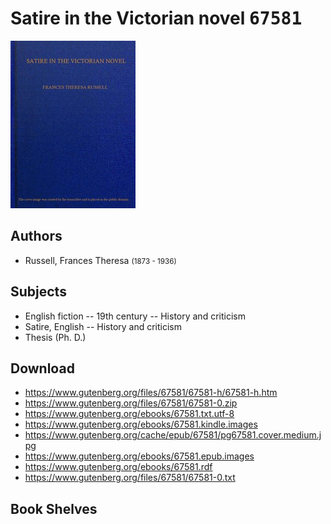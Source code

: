 # Satire in the Victorian novel <kbd>67581</kbd>

![](./cover.medium.jpg "")

## Authors


 - Russell, Frances Theresa <small>(1873 - 1936)</small>

## Subjects


 - English fiction -- 19th century -- History and criticism
 - Satire, English -- History and criticism
 - Thesis (Ph. D.)

## Download


 - https://www.gutenberg.org/files/67581/67581-h/67581-h.htm
 - https://www.gutenberg.org/files/67581/67581-0.zip
 - https://www.gutenberg.org/ebooks/67581.txt.utf-8
 - https://www.gutenberg.org/ebooks/67581.kindle.images
 - https://www.gutenberg.org/cache/epub/67581/pg67581.cover.medium.jpg
 - https://www.gutenberg.org/ebooks/67581.epub.images
 - https://www.gutenberg.org/ebooks/67581.rdf
 - https://www.gutenberg.org/files/67581/67581-0.txt

## Book Shelves


